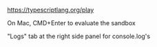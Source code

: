 https://typescriptlang.org/play

On Mac, CMD+Enter to evaluate the sandbox

"Logs" tab at the right side panel for console.log's
